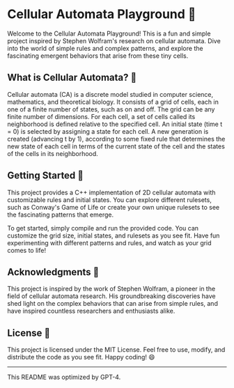 # Cellular Automata Playground 🎉

Welcome to the Cellular Automata Playground! This is a fun and simple project inspired by Stephen Wolfram's research on cellular automata. Dive into the world of simple rules and complex patterns, and explore the fascinating emergent behaviors that arise from these tiny cells.

## What is Cellular Automata? 🤔

Cellular automata (CA) is a discrete model studied in computer science, mathematics, and theoretical biology. It consists of a grid of cells, each in one of a finite number of states, such as on and off. The grid can be any finite number of dimensions. For each cell, a set of cells called its neighborhood is defined relative to the specified cell. An initial state (time t = 0) is selected by assigning a state for each cell. A new generation is created (advancing t by 1), according to some fixed rule that determines the new state of each cell in terms of the current state of the cell and the states of the cells in its neighborhood.

## Getting Started 🚀

This project provides a C++ implementation of 2D cellular automata with customizable rules and initial states. You can explore different rulesets, such as Conway's Game of Life or create your own unique rulesets to see the fascinating patterns that emerge.

To get started, simply compile and run the provided code. You can customize the grid size, initial states, and rulesets as you see fit. Have fun experimenting with different patterns and rules, and watch as your grid comes to life!

## Acknowledgments 🙌

This project is inspired by the work of Stephen Wolfram, a pioneer in the field of cellular automata research. His groundbreaking discoveries have shed light on the complex behaviors that can arise from simple rules, and have inspired countless researchers and enthusiasts alike.

## License 📄

This project is licensed under the MIT License. Feel free to use, modify, and distribute the code as you see fit. Happy coding! 😄

-----------

This README was optimized by GPT-4.